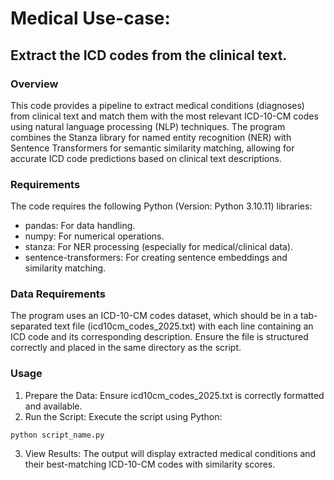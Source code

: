 # Medical Use-case:
## Extract the ICD codes from the clinical text.

### Overview

This code provides a pipeline to extract medical conditions (diagnoses) from clinical text and match them with the most relevant ICD-10-CM codes using natural language processing (NLP) techniques. The program combines the Stanza library for named entity recognition (NER) with Sentence Transformers for semantic similarity matching, allowing for accurate ICD code predictions based on clinical text descriptions.  


### Requirements

The code requires the following Python (Version: Python 3.10.11) libraries:

- pandas: For data handling.
- numpy: For numerical operations.
- stanza: For NER processing (especially for medical/clinical data).
- sentence-transformers: For creating sentence embeddings and similarity matching.


### Data Requirements
The program uses an ICD-10-CM codes dataset, which should be in a tab-separated text file (icd10cm_codes_2025.txt) with each line containing an ICD code and its corresponding description. Ensure the file is structured correctly and placed in the same directory as the script.  


### Usage
1. Prepare the Data: Ensure icd10cm_codes_2025.txt is correctly formatted and available.  
2. Run the Script: Execute the script using Python:  
```
python script_name.py
```
3. View Results: The output will display extracted medical conditions and their best-matching ICD-10-CM codes with similarity scores.  


